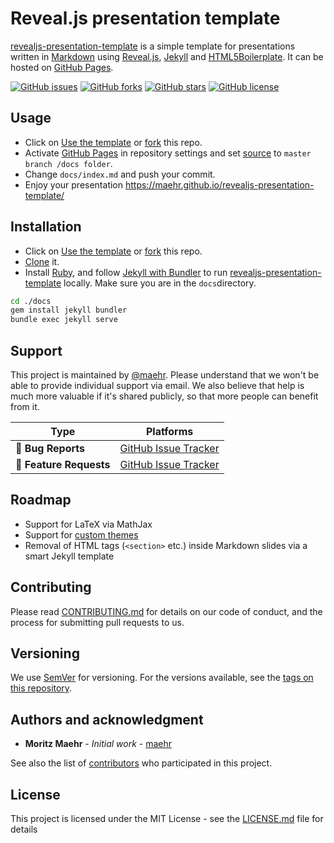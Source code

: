 # Reveal.js presentation template

[revealjs-presentation-template](https://maehr.github.io/revealjs-presentation-template/) is a simple template for presentations written in [Markdown](https://daringfireball.net/projects/markdown/) using [Reveal.js](https://github.com/hakimel/reveal.js/), [Jekyll](https://jekyllrb.com/) and [HTML5Boilerplate](https://html5boilerplate.com/). It can be hosted on [GitHub Pages](https://pages.github.com/).

[![GitHub issues](https://img.shields.io/github/issues/maehr/revealjs-presentation-template.svg)](https://github.com/maehr/revealjs-presentation-template/issues)
[![GitHub forks](https://img.shields.io/github/forks/maehr/revealjs-presentation-template.svg)](https://github.com/maehr/revealjs-presentation-template/network)
[![GitHub stars](https://img.shields.io/github/stars/maehr/revealjs-presentation-template.svg)](https://github.com/maehr/revealjs-presentation-template/stargazers)
[![GitHub license](https://img.shields.io/github/license/maehr/revealjs-presentation-template.svg)](https://github.com/maehr/revealjs-presentation-template/blob/master/LICENSE.md)

## Usage

- Click on [Use the template](https://help.github.com/en/github/creating-cloning-and-archiving-repositories/creating-a-repository-from-a-template) or [fork](https://help.github.com/en/github/getting-started-with-github/fork-a-repo) this repo.
- Activate [GitHub Pages](https://pages.github.com/) in repository settings and set [source](https://help.github.com/en/github/working-with-github-pages/configuring-a-publishing-source-for-your-github-pages-site#choosing-a-publishing-source) to `master branch /docs folder`.
- Change `docs/index.md` and push your commit.
- Enjoy your presentation <https://maehr.github.io/revealjs-presentation-template/>

## Installation

- Click on [Use the template](https://help.github.com/en/github/creating-cloning-and-archiving-repositories/creating-a-repository-from-a-template) or [fork](https://help.github.com/en/github/getting-started-with-github/fork-a-repo) this repo.
- [Clone](https://help.github.com/en/github/creating-cloning-and-archiving-repositories/cloning-a-repository) it.
- Install [Ruby](https://jekyllrb.com/docs/installation/), and follow [Jekyll with Bundler](https://jekyllrb.com/tutorials/using-jekyll-with-bundler/) to run [revealjs-presentation-template](https://maehr.github.io/revealjs-presentation-template/) locally. Make sure you are in the `docs`directory.

```bash
cd ./docs
gem install jekyll bundler
bundle exec jekyll serve
```

## Support

This project is maintained by [@maehr](https://github.com/maehr). Please understand that we won't be able to provide individual support via email. We also believe that help is much more valuable if it's shared publicly, so that more people can benefit from it.

| Type                   | Platforms                                                    |
| ---------------------- | ------------------------------------------------------------ |
| 🚨 **Bug Reports**      | [GitHub Issue Tracker](https://github.com/maehr/revealjs-presentation-template/issues) |
| 🎁 **Feature Requests** | [GitHub Issue Tracker](https://github.com/maehr/revealjs-presentation-template/issues) |

## Roadmap

- Support for LaTeX via MathJax
- Support for [custom themes](https://github.com/hakimel/reveal.js/blob/master/css/theme/README.md)
- Removal of HTML tags (`<section>` etc.) inside Markdown slides via a smart Jekyll template

## Contributing

Please read [CONTRIBUTING.md](CONTRIBUTING.md) for details on our code of conduct, and the process for submitting pull requests to us.

## Versioning

We use [SemVer](http://semver.org/) for versioning. For the versions available, see the [tags on this repository](https://github.com/maehr/revealjs-presentation-template/tags).

## Authors and acknowledgment

- **Moritz Maehr** - _Initial work_ - [maehr](https://github.com/maehr)

See also the list of [contributors](https://github.com/maehr/revealjs-presentation-template/graphs/contributors) who participated in this project.

## License

This project is licensed under the MIT License - see the [LICENSE.md](LICENSE.md) file for details

